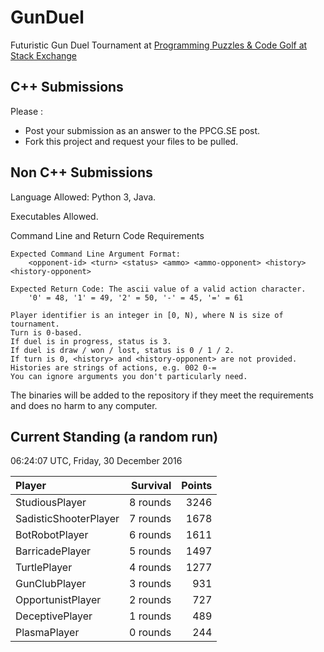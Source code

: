 # GunDuel

Futuristic Gun Duel Tournament at [Programming Puzzles & Code Golf at Stack Exchange][1]

## C++ Submissions

Please :

 - Post your submission as an answer to the PPCG.SE post.
 - Fork this project and request your files to be pulled.

## Non C++ Submissions

Language Allowed: Python 3, Java.

Executables Allowed.

Command Line and Return Code Requirements

    Expected Command Line Argument Format:
    	<opponent-id> <turn> <status> <ammo> <ammo-opponent> <history> <history-opponent>

    Expected Return Code: The ascii value of a valid action character.
    	'0' = 48, '1' = 49, '2' = 50, '-' = 45, '=' = 61
    
    Player identifier is an integer in [0, N), where N is size of tournament.
    Turn is 0-based.
    If duel is in progress, status is 3.
    If duel is draw / won / lost, status is 0 / 1 / 2.
    If turn is 0, <history> and <history-opponent> are not provided.
    Histories are strings of actions, e.g. 002 0-=
    You can ignore arguments you don't particularly need.

The binaries will be added to the repository if they meet the requirements and does no harm to any computer.

 [1]: http://codegolf.stackexchange.com/q/104896/11933

## Current Standing (a random run)

06:24:07 UTC, Friday, 30 December 2016

| Player                | Survival | Points|
|:--------------------- | --------:| -----:|
| StudiousPlayer        | 8 rounds |  3246 |
| SadisticShooterPlayer | 7 rounds |  1678 |
| BotRobotPlayer        | 6 rounds |  1611 |
| BarricadePlayer       | 5 rounds |  1497 |
| TurtlePlayer          | 4 rounds |  1277 |
| GunClubPlayer         | 3 rounds |   931 |
| OpportunistPlayer     | 2 rounds |   727 |
| DeceptivePlayer       | 1 rounds |   489 | 
| PlasmaPlayer          | 0 rounds |   244 |
